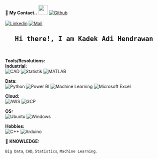 <!--

## technologies Icons 
https://simpleicons.org/

-->
📝 **My Contact..** <img src="https://media.giphy.com/media/WUlplcMpOCEmTGBtBW/giphy.gif" width="30">  [![Github](https://img.shields.io/github/followers/adihend?label=Follow%20Me&style=social)](https://github.com/adihend)
<br>
<br>
[![Linkedin](https://img.shields.io/badge/LinkedIn-Adi%20Hendrawan-blue?logo=Linkedin&logoColor=blue&labelColor=black)](https://www.linkedin.com/in/adihend/)
[![Mail](https://img.shields.io/badge/Gmail-adilog09@gmail.com-blue?logo=Gmail&logoColor=blue&labelColor=black)](mailto:adilog09@gmail.com)
<br>


<h2 align='center'><samp><strong>Hi there!, I am Kadek Adi Hendrawan</strong></samp></h2><br>


**Tools/Resolutions:** <br>
**Industrial:** <br>
![CAD](https://img.shields.io/badge/-CAD-00599C?style=flat&logo=Autodesk-AutoCAD&logoColor=white)
![Statistik](https://img.shields.io/badge/-Statistik-007BFF?style=flat&logo=Minitab&logoColor=white)
![MATLAB](https://img.shields.io/badge/-MATLAB-0076A8?style=flat&logo=matlab&logoColor=white)


**Data:** <br>
![Python](https://img.shields.io/badge/-Python-3776AB?style=flat&logo=python&logoColor=white)
![Power BI](https://img.shields.io/badge/-Power%20BI-F2C811?style=flat&logo=power-bi&logoColor=white)
![Machine Learning](https://img.shields.io/badge/-Machine%20Learning-4CAF50?style=flat&logo=scikit-learn&logoColor=white)
![Microsoft Excel](https://img.shields.io/badge/-Microsoft%20Excel-217346?style=flat&logo=microsoft-excel&logoColor=white)

**Cloud:** <br>
![AWS](https://img.shields.io/badge/-AWS-232F3E?style=flat&logo=amazon-aws&logoColor=white)
![GCP](https://img.shields.io/badge/-GCP-4285F4?style=flat&logo=google-cloud&logoColor=white)

**OS:** <br>
![Ubuntu](https://img.shields.io/badge/-Ubuntu-E95420?style=flat&logo=ubuntu&logoColor=white)
![Windows](https://img.shields.io/badge/-Windows-0078D6?style=flat&logo=windows&logoColor=white)

**Hobbies:** <br>
![C++](https://img.shields.io/badge/-C++-00599C?style=flat&logo=cplusplus&logoColor=white)
![Arduino](https://img.shields.io/badge/-Arduino-000000?style=flat&logo=arduino&logoColor=white)

🧐 **KNOWLEDGE:**<br>

`Big Data`, `CAD`, `Statistics`, `Machine Learning`.

<!-- Resume-->
